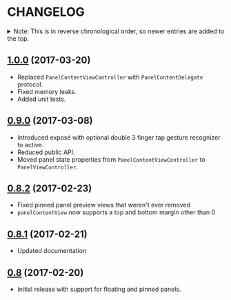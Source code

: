 CHANGELOG
=========

<details>
<summary>Note: This is in reverse chronological order, so newer entries are added to the top.</summary>

| Contents                        |
| :------------------------------ |
| [1.0.0](#100-2017-03-20)        |
| [0.9.0](#090-2017-03-08)        |
| [0.8.2](#082-2017-02-23)        |
| [0.8.1](#081-2017-02-21)        |
| [0.8](#08-2017-02-20)           |

</details>

[1.0.0](https://github.com/louisdh/panelkit/tree/1.0.0) (2017-03-20)
--------------
* Replaced ```PanelContentViewController``` with ```PanelContentDelegate``` protocol.
* Fixed memory leaks.
* Added unit tests.

[0.9.0](https://github.com/louisdh/panelkit/tree/0.9.0) (2017-03-08)
--------------
* Introduced exposé with optional double 3 finger tap gesture recognizer to active.
* Reduced public API.
* Moved panel state properties from ```PanelContentViewController``` to ```PanelViewController```.

[0.8.2](https://github.com/louisdh/panelkit/tree/0.8.2) (2017-02-23)
--------------

* Fixed pinned panel preview views that weren't ever removed
* ```panelContentView``` now supports a top and bottom margin other than 0

[0.8.1](https://github.com/louisdh/panelkit/tree/0.8.1) (2017-02-21)
--------------

*  Updated documentation

[0.8](https://github.com/louisdh/panelkit/tree/0.8) (2017-02-20)
------------

* Initial release with support for floating and pinned panels.




